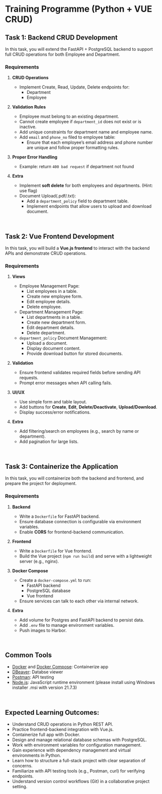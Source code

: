 # Training Programme (Python + VUE CRUD)
## Task 1: Backend CRUD Development
In this task, you will extend the FastAPI + PostgreSQL backend to support full CRUD operations for both Employee and Department.

### Requirements
1. **CRUD Operations**
   - Implement Create, Read, Update, Delete endpoints for:
     - Department
     - Employee

2. **Validation Rules**
   - Employee must belong to an existing department.
   - Cannot create employee if `department_id` does not exist or is inactive.
   - Add unique constraints for department name and employee name.
   - Add `email` and `phone_no` filed to employee table:
      - Ensure that each employee’s email address and phone number are unique and follow proper formatting rules.

3. **Proper Error Handling**
    - Example: return `400 bad request` if department not found

4. **Extra**
   - Implement **soft delete** for both employees and departments. (Hint: use flag)
   - Document Upload(.pdf/.txt):
      - Add a `department_policy` field to department table.
      - Implement endpoints that allow users to upload and download document.

<br>

## Task 2: Vue Frontend Development
In this task, you will build a **Vue.js frontend** to interact with the backend APIs and demonstrate CRUD operations.

### Requirements
1. **Views**
   - Employee Management Page:
     - List employees in a table.
     - Create new employee form.
     - Edit employee details.
     - Delete employee.
   - Department Management Page:
     - List departments in a table.
     - Create new department form.
     - Edit department details.
     - Delete department.
   - `department_policy` Document Management:
     - Upload a document.
     - Display document content.
     - Provide download button for stored documents.

2. **Validation**
   - Ensure frontend validates required fields before sending API requests.
   - Prompt error messages when API calling fails.

3. **UI/UX**
   - Use simple form and table layout.
   - Add buttons for **Create**, **Edit**, **Delete/Deactivate**, **Upload/Download**.
   - Display success/error notifications.

4. **Extra**
   - Add filtering/search on employees (e.g., search by name or department).
   - Add pagination for large lists.

<br>

## Task 3: Containerize the Application
In this task, you will containerize both the backend and frontend, and prepare the project for deployment.

### Requirements
1. **Backend**
   - Write a `Dockerfile` for FastAPI backend.
   - Ensure database connection is configurable via environment variables.
   - Enable **CORS** for frontend-backend communication.

2. **Frontend**
   - Write a `Dockerfile` for Vue frontend.
   - Build the Vue project (`npm run build`) and serve with a lightweight server (e.g., nginx).

3. **Docker Compose**
   - Create a `docker-compose.yml` to run:
     - FastAPI backend
     - PostgreSQL database
     - Vue frontend
   - Ensure services can talk to each other via internal network.   

4. **Extra**
   - Add volume for Postgres and FastAPI backend to persist data.
   - Add `.env` file to manage environment variables.
   - Push images to Harbor.

<br>

## Common Tools
- [Docker](https://www.docker.com/products/docker-desktop/) and [Docker Compose](https://docs.docker.com/compose/): Containerize app
- [DBeaver](https://dbeaver.io/): Databse viewer
- [Postman](https://www.postman.com/): API testing
- [Node.js](https://nodejs.org/en/download): JavaScript runtime environment (please install using Windows installer .msi with version 21.7.3) 

<br>

## Expected Learning Outcomes:
- Understand CRUD operations in Python REST API.
- Practice frontend-backend integration with Vue.js.
- Containerize full app with Docker.
- Design and manage relational database schemas with PostgreSQL.
- Work with environment variables for configuration management.
- Gain experience with dependency management and virtual environments in Python.
- Learn how to structure a full-stack project with clear separation of concerns.
- Familiarize with API testing tools (e.g., Postman, curl) for verifying endpoints.
- Understand version control workflows (Git) in a collaborative project setting.